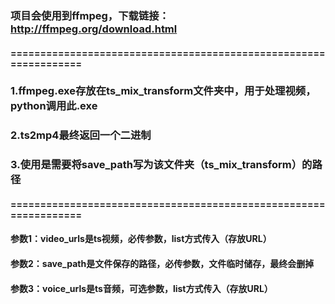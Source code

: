 ### 项目会使用到ffmpeg，下载链接：http://ffmpeg.org/download.html
#### =================================================================
### 1.ffmpeg.exe存放在ts_mix_transform文件夹中，用于处理视频，python调用此.exe
### 2.ts2mp4最终返回一个二进制
### 3.使用是需要将save_path写为该文件夹（ts_mix_transform）的路径
#### =================================================================
#### 参数1：video_urls是ts视频，必传参数，list方式传入（存放URL）
#### 参数2：save_path是文件保存的路径，必传参数，文件临时储存，最终会删掉
#### 参数3：voice_urls是ts音频，可选参数，list方式传入（存放URL）
